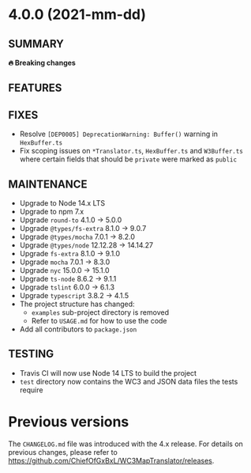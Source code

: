 # 4.0.0 (2021-mm-dd)
## SUMMARY
**🔥 Breaking changes**
## FEATURES
## FIXES
 * Resolve `[DEP0005] DeprecationWarning: Buffer()` warning in `HexBuffer.ts`
 * Fix scoping issues on `*Translator.ts`, `HexBuffer.ts` and `W3Buffer.ts` where certain fields that should be `private` were marked as `public`
## MAINTENANCE
 * Upgrade to Node 14.x LTS
 * Upgrade to npm 7.x
 * Upgrade `round-to` 4.1.0 -> 5.0.0
 * Upgrade `@types/fs-extra` 8.1.0 -> 9.0.7
 * Upgrade `@types/mocha` 7.0.1 -> 8.2.0
 * Upgrade `@types/node` 12.12.28 -> 14.14.27
 * Upgrade `fs-extra` 8.1.0 -> 9.1.0
 * Upgrade `mocha` 7.0.1 -> 8.3.0
 * Upgrade `nyc` 15.0.0 -> 15.1.0
 * Upgrade `ts-node` 8.6.2 -> 9.1.1
 * Upgrade `tslint` 6.0.0 -> 6.1.3
 * Upgrade `typescript` 3.8.2 -> 4.1.5
 * The project structure has changed:
    * `examples` sub-project directory is removed
    * Refer to `USAGE.md` for how to use the code
 * Add all contributors to `package.json`
## TESTING
 * Travis CI will now use Node 14 LTS to build the project
 * `test` directory now contains the WC3 and JSON data files the tests require
<!--
# x.y.z (YYYY-MM-DD)
## SUMMARY
**🔥 Breaking changes**
## FEATURES
## FIXES
## MAINTENANCE
## TESTING
-->

# Previous versions
The `CHANGELOG.md` file was introduced with the 4.x release. For details on previous changes, please refer to https://github.com/ChiefOfGxBxL/WC3MapTranslator/releases.